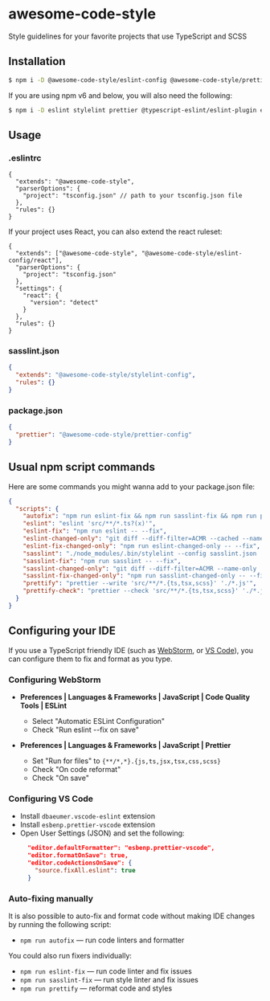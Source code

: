 # awesome-code-style

Style guidelines for your favorite projects that use TypeScript and SCSS

## Installation

```sh
$ npm i -D @awesome-code-style/eslint-config @awesome-code-style/prettier-config @awesome-code-style/stylelint-config
```

If you are using npm v6 and below, you will also need the following:

```sh
$ npm i -D eslint stylelint prettier @typescript-eslint/eslint-plugin eslint-config-prettier eslint-plugin-import eslint-plugin-react eslint-plugin-react-hooks eslint-plugin-simple-import-sort eslint-plugin-unicorn
```

## Usage

### .eslintrc

```jsonc
{
  "extends": "@awesome-code-style",
  "parserOptions": {
    "project": "tsconfig.json" // path to your tsconfig.json file
  },
  "rules": {}
}
```

If your project uses React, you can also extend the react ruleset:

```jsonc
{
  "extends": ["@awesome-code-style", "@awesome-code-style/eslint-config/react"],
  "parserOptions": {
    "project": "tsconfig.json"
  },
  "settings": {
    "react": {
      "version": "detect"
    }
  },
  "rules": {}
}
```

### sasslint.json

```json
{
  "extends": "@awesome-code-style/stylelint-config",
  "rules": {}
}
```

### package.json

```json
{
  "prettier": "@awesome-code-style/prettier-config"
}
```

## Usual npm script commands

Here are some commands you might wanna add to your package.json file:

```json
{
  "scripts": {
    "autofix": "npm run eslint-fix && npm run sasslint-fix && npm run prettify",
    "eslint": "eslint 'src/**/*.ts?(x)'",
    "eslint-fix": "npm run eslint -- --fix",
    "eslint-changed-only": "git diff --diff-filter=ACMR --cached --name-only | grep -E \\.tsx\\?$ | xargs ./node_modules/.bin/eslint",
    "eslint-fix-changed-only": "npm run eslint-changed-only -- --fix",
    "sasslint": "./node_modules/.bin/stylelint --config sasslint.json 'src/**/*.scss'",
    "sasslint-fix": "npm run sasslint -- --fix",
    "sasslint-changed-only": "git diff --diff-filter=ACMR --name-only | grep -E \\.scss$ | xargs ./node_modules/.bin/stylelint --config sasslint.json",
    "sasslint-fix-changed-only": "npm run sasslint-changed-only -- --fix",
    "prettify": "prettier --write 'src/**/*.{ts,tsx,scss}' './*.js'",
    "prettify-check": "prettier --check 'src/**/*.{ts,tsx,scss}' './*.js'"
  }
}
```

## Configuring your IDE

If you use a TypeScript friendly IDE (such as [WebStorm](https://www.jetbrains.com/webstorm/), or [VS Code](https://code.visualstudio.com/)), you can configure them to fix and format as you type.

### Configuring WebStorm

- **Preferences | Languages & Frameworks | JavaScript | Code Quality Tools | ESLint**

  - Select "Automatic ESLint Configuration"
  - Check "Run eslint --fix on save"

- **Preferences | Languages & Frameworks | JavaScript | Prettier**
  - Set "Run for files" to `{**/*,*}.{js,ts,jsx,tsx,css,scss}`
  - Check "On code reformat"
  - Check "On save"

### Configuring VS Code

- Install `dbaeumer.vscode-eslint` extension
- Install `esbenp.prettier-vscode` extension
- Open User Settings (JSON) and set the following:
  ```json
    "editor.defaultFormatter": "esbenp.prettier-vscode",
    "editor.formatOnSave": true,
    "editor.codeActionsOnSave": {
      "source.fixAll.eslint": true
    }
  ```

### Auto-fixing manually

It is also possible to auto-fix and format code without making IDE changes by running the following script:

- `npm run autofix` &mdash; run code linters and formatter

You could also run fixers individually:

- `npm run eslint-fix` &mdash; run code linter and fix issues
- `npm run sasslint-fix` &mdash; run style linter and fix issues
- `npm run prettify` &mdash; reformat code and styles
